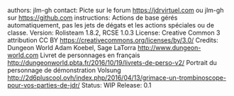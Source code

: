 authors: jlm-gh
contact: Picte sur le forum https://jdrvirtuel.com ou jlm-gh sur https://github.com
instructions: Actions de base gérés automatiquement, pas les jets de dégats et les actions spéciales ou de classe. 
Version: Rolisteam 1.8.2, RCSE 1.0.3
License: Creative Common 3 attribution CC BY https://creativecommons.org/licenses/by/3.0/
Credits: Dungeon World  Adam Koebel, Sage LaTorra http://www.dungeon-world.com
	 Livret de personnages en français http://dungeonworld.pbta.fr/2016/10/19/livrets-de-perso-v2/
	 Portrait du personnage de démonstration Volsung http://2d6pluscool.ovh/index.php/2016/04/13/grimace-un-trombinoscope-pour-vos-parties-de-jdr/
Status: WIP
Release: 0.1
